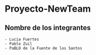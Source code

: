 # Proyecto-NewTeam

## Nombre de los integrantes
    - Lucia Fuertes
    - Pablo Zuil
    - PaBLO de la Fuente de los Santos